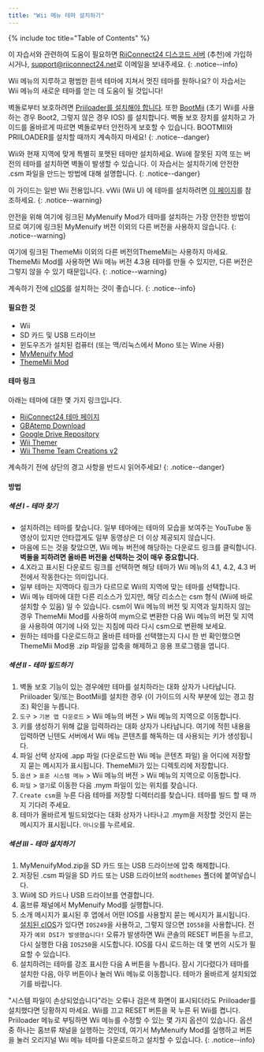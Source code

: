 ```yaml
---
title: "Wii 메뉴 테마 설치하기"
---
```


{% include toc title="Table of Contents" %}

이 자습서와 관련하여 도움이 필요하면 [RiiConnect24 디스코드 서버](https://discord.gg/rc24) (추천)에 가입하시거나, [support@riiconnect24.net](mailto:support@riiconnect24.net)로 이메일을 보내주세요.
{: .notice--info}

Wii 메뉴의 지루하고 평범한 흰색 테마에 지쳐서 멋진 테마를 원하나요? 이 자습서는 Wii 메뉴의 새로운 테마를 얻는 데 도움이 될 것입니다!

벽돌로부터 보호하려면 [Priiloader를 설치해야 합니다](priiloader). 또한 [BootMii](bootmii) (초기 Wii를 사용하는 경우 Boot2, 그렇지 않은 경우 IOS) 를 설치합니다. 벽돌 보호 장치를 설치하고 가이드를 올바르게 따르면 벽돌로부터 안전하게 보호할 수 있습니다. BOOTMII와 PRIILOADER를 설치할 때까지 계속하지 마세요!
{: .notice--danger}

Wii와 현재 지역에 맞게 특별히 포맷된 테마만 설치하세요. Wii에 잘못된 지역 또는 버전의 테마를 설치하면 벽돌이 발생할 수 있습니다. 이 자습서는 설치하기에 안전한 .csm 파일을 만드는 방법에 대해 설명합니다.
{: .notice--danger}

이 가이드는 일반 Wii 전용입니다. vWii (Wii U) 에 테마를 설치하려면 [이 페이지](themes-vwii)를 참조하세요.
{: .notice--warning}

안전을 위해 여기에 링크된 MyMenuify Mod가 테마를 설치하는 가장 안전한 방법이므로 여기에 링크된 MyMenuify 버전 이외의 다른 버전을 사용하지 않습니다.
{: .notice--warning}

여기에 링크된 ThemeMii 이외의 다른 버전의ThemeMii는 사용하지 마세요. ThemeMii Mod를 사용하면 Wii 메뉴 버전 4.3용 테마를 만들 수 있지만, 다른 버전은 그렇지 않을 수 있기 때문입니다.
{: .notice--warning}

계속하기 전에 [cIOS](cios)를 설치하는 것이 좋습니다.
{: .notice--info}

#### 필요한 것

* Wii
* SD 카드 및 USB 드라이브
* 윈도우즈가 설치된 컴퓨터 (또는 맥/리눅스에서 Mono 또는 Wine 사용)
* [MyMenuify Mod](https://hbb1.oscwii.org/hbb/MyMenuifyMod/MyMenuifyMod.zip)
* [ThemeMii Mod](/assets/files/New_ThemeMii_MOD.zip)

#### 테마 링크

아래는 테마에 대한 몇 가지 링크입니다.

* [RiiConnect24 테마 페이지](https://rc24.xyz/goodies/themes/)
* [GBAtemp Download](https://gbatemp.net/download/categories/other-files.166/)
* [Google Drive Repository](https://drive.google.com/drive/folders/1K1WQe36bGibsF4ZlAxZKU6ngNpjUnh5i)
* [Wii Themer](http://www.wiithemer.org/)
* [Wii Theme Team Creations v2](https://gbatemp.net/threads/wii-theme-team-creations-v2.336596/)

계속하기 전에 상단의 경고 사항을 반드시 읽어주세요!
{: .notice--danger}

#### 방법

##### 섹션 I - 테마 찾기

* 설치하려는 테마를 찾습니다. 일부 테마에는 테마의 모습을 보여주는 YouTube 동영상이 있지만 안타깝게도 일부 동영상은 더 이상 제공되지 않습니다.
* 마음에 드는 것을 찾았으면, Wii 메뉴 버전에 해당하는 다운로드 링크를 클릭합니다. **벽돌을 피하려면 올바른 버전을 선택하는 것이 매우 중요합니다.**
* 4.X라고 표시된 다운로드 링크를 선택하면 해당 테마가 Wii 메뉴의 4.1, 4.2, 4.3 버전에서 작동한다는 의미입니다.
* 일부 테마는 지역마다 링크가 다르므로 Wii의 지역에 맞는 테마를 선택합니다.
* Wii 메뉴 테마에 대한 다른 리소스가 있지만, 해당 리소스는 csm 형식 (Wii에 바로 설치할 수 있음) 일 수 있습니다. csm이 Wii 메뉴의 버전 및 지역과 일치하지 않는 경우 ThemeMii Mod를 사용하여 mym으로 변환한 다음 Wii 메뉴의 버전 및 지역을 사용하여 여기에 나와 있는 지침에 따라 다시 csm으로 변환해 보세요.
* 원하는 테마를 다운로드하고 올바른 테마를 선택했는지 다시 한 번 확인했으면 ThemeMii Mod용 .zip 파일을 압축을 해제하고 응용 프로그램을 엽니다.

##### 섹션 II - 테마 빌드하기

1. 벽돌 보호 기능이 있는 경우에만 테마를 설치하라는 대화 상자가 나타납니다. Priiloader 및/또는 BootMii를 설치한 경우 (이 가이드의 시작 부분에 있는 경고 참조) 확인을 누릅니다.
2. `도구` > `기본 앱 다운로드` > Wii 메뉴의 버전 > Wii 메뉴의 지역으로 이동합니다.
3. 키를 생성하기 위해 값을 입력하라는 대화 상자가 나타납니다. 여기에 적힌 내용을 입력하면 닌텐도 서버에서 Wii 메뉴 콘텐츠를 해독하는 데 사용되는 키가 생성됩니다.
4. 파일 선택 상자에 .app 파일 (다운로드한 Wii 메뉴 콘텐츠 파일) 을 어디에 저장할지 묻는 메시지가 표시됩니다. ThemeMii가 있는 디렉토리에 저장합니다.
5. `옵션` > `표준 시스템 메뉴` > Wii 메뉴의 버전 > Wii 메뉴의 지역으로 이동합니다.
6. `파일` > `열기`로 이동한 다음 .mym 파일이 있는 위치를 찾습니다.
7. `Create csm`을 누른 다음 테마를 저장할 디렉터리를 찾습니다. 테마를 빌드 할 때 까지 기다려 주세요.
8. 테마가 올바르게 빌드되었다는 대화 상자가 나타나고 .mym을 저장할 것인지 묻는 메시지가 표시됩니다. `아니오`를 누르세요.

##### 섹션 III - 테마 설치하기

1. MyMenuifyMod.zip을 SD 카드 또는 USB 드라이브에 압축 해제합니다.
2. 저장된 .csm 파일을 SD 카드 또는 USB 드라이브의 `modthemes` 폴더에 붙여넣습니다.
3. Wii에 SD 카드나 USB 드라이브를 연결합니다.
4. 홈브류 채널에서 MyMenuify Mod를 실행합니다.
5. 소개 메시지가 표시된 후 앱에서 어떤 IOS를 사용할지 묻는 메시지가 표시됩니다. [설치된 cIOS](cios)가 있다면 `IOS249`을 사용하고, 그렇지 않으면 `IOS58`을 사용합니다. 전자가 `예외 DSI가 발생했습니다!` 오류가 발생하면 Wii 콘솔의 RESET  버튼을 누르고, 다시 실행한 다음 `IOS250`을 시도합니다. IOS를 다시 로드하는 데 몇 번의 시도가 필요할 수 있습니다.
6. 설치하려는 테마를 강조 표시한 다음 A 버튼을 누릅니다. 잠시 기다렸다가 테마를 설치한 다음, 아무 버튼이나 눌러 Wii 메뉴로 이동합니다. 테마가 올바르게 설치되었기를 바랍니다.

"시스템 파일이 손상되었습니다"라는 오류나 검은색 화면이 표시되더라도 Priiloader를 설치했다면 당황하지 마세요. Wii를 끄고 RESET 버튼을 꾹 누른 뒤 Wii를 켭니다. Priiloader 메뉴로 부팅하면 Wii 메뉴를 수정할 수 있는 몇 가지 옵션이 있습니다. 옵션 중 하나는 홈브류 채널을 실행하는 것인데, 여기서 MyMenuify Mod를 실행하고 버튼을 눌러 오리지널 Wii 메뉴 테마를 다운로드하고 설치할 수 있습니다.
{: .notice--info}
